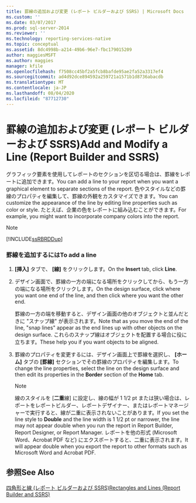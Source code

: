 ```yaml
---
title: 罫線の追加および変更 (レポート ビルダーおよび SSRS) | Microsoft Docs
ms.custom: ''
ms.date: 03/07/2017
ms.prod: sql-server-2014
ms.reviewer: ''
ms.technology: reporting-services-native
ms.topic: conceptual
ms.assetid: 8dc4998b-a214-49b6-96e7-fbc179015209
author: maggiesMSFT
ms.author: maggies
manager: kfile
ms.openlocfilehash: f7508cc45bf2a5fcb8bafde95ae2fa52a3317ef4
ms.sourcegitcommit: ad4d92dce894592a259721a1571b1d8736abacdb
ms.translationtype: MT
ms.contentlocale: ja-JP
ms.lasthandoff: 08/04/2020
ms.locfileid: "87712730"
---
```

# <a name="add-and-modify-a-line-report-builder-and-ssrs"></a><span data-ttu-id="05a05-102">罫線の追加および変更 (レポート ビルダーおよび SSRS)</span><span class="sxs-lookup"><span data-stu-id="05a05-102">Add and Modify a Line (Report Builder and SSRS)</span></span>
  <span data-ttu-id="05a05-103">グラフィック要素を使用してレポートのセクションを区切る場合は、罫線をレポートに追加できます。</span><span class="sxs-lookup"><span data-stu-id="05a05-103">You can add a line to your report when you want a graphical element to separate sections of the report.</span></span> <span data-ttu-id="05a05-104">色やスタイルなどの罫線のプロパティを編集して、罫線の外観をカスタマイズできます。</span><span class="sxs-lookup"><span data-stu-id="05a05-104">You can customize the appearance of the line by editing line properties such as color or style.</span></span> <span data-ttu-id="05a05-105">たとえば、企業の色をレポートに組み込むことができます。</span><span class="sxs-lookup"><span data-stu-id="05a05-105">For example, you might want to incorporate company colors into the report.</span></span>  
  
> [!NOTE]  
>  [!INCLUDE[ssRBRDDup](../../includes/ssrbrddup-md.md)]  
  
### <a name="to-add-a-line"></a><span data-ttu-id="05a05-106">罫線を追加するには</span><span class="sxs-lookup"><span data-stu-id="05a05-106">To add a line</span></span>  
  
1.  <span data-ttu-id="05a05-107">**[挿入]** タブで、 **[線]** をクリックします。</span><span class="sxs-lookup"><span data-stu-id="05a05-107">On the **Insert** tab, click **Line**.</span></span>  
  
2.  <span data-ttu-id="05a05-108">デザイン画面で、罫線の一方の端になる場所をクリックしてから、もう一方の端になる場所をクリックします。</span><span class="sxs-lookup"><span data-stu-id="05a05-108">On the design surface, click where you want one end of the line, and then click where you want the other end.</span></span>  
  
     <span data-ttu-id="05a05-109">罫線の一方の端を移動すると、デザイン画面の他のオブジェクトと並んだときに "スナップ線" が表示されます。</span><span class="sxs-lookup"><span data-stu-id="05a05-109">Note that as you move the end of the line, "snap lines" appear as the end lines up with other objects on the design surface.</span></span> <span data-ttu-id="05a05-110">これらのスナップ線はオブジェクトを配置する場合に役に立ちます。</span><span class="sxs-lookup"><span data-stu-id="05a05-110">These help you if you want objects to be aligned.</span></span>  
  
3.  <span data-ttu-id="05a05-111">罫線のプロパティを変更するには、デザイン画面上で罫線を選択し、 **[ホーム]** タブの **[罫線]** セクションでその罫線のプロパティを編集します。</span><span class="sxs-lookup"><span data-stu-id="05a05-111">To change the line properties, select the line on the design surface and then edit its properties in the **Border** section of the **Home** tab.</span></span>  
  
    > [!NOTE]  
    >  <span data-ttu-id="05a05-112">線のスタイルを [**二重**線] に設定し、線の幅が 1 1/2 pt または狭い場合は、レポートをレポートビルダー、レポートデザイナー、またはレポートマネージャーで実行すると、線が二重に表示されないことがあります。</span><span class="sxs-lookup"><span data-stu-id="05a05-112">If you set the line style to **Double** and the line width is 1 1/2 pt or narrower, the line may not appear double when you run the report in Report Builder, Report Designer, or Report Manager.</span></span> <span data-ttu-id="05a05-113">レポートを他の形式 (Microsoft Word、Acrobat PDF など) にエクスポートすると、二重に表示されます。</span><span class="sxs-lookup"><span data-stu-id="05a05-113">It will appear double when you export the report to other formats such as Microsoft Word and Acrobat PDF.</span></span>  
  
## <a name="see-also"></a><span data-ttu-id="05a05-114">参照</span><span class="sxs-lookup"><span data-stu-id="05a05-114">See Also</span></span>  
 [<span data-ttu-id="05a05-115">四角形と線 &#40;レポート ビルダーおよび SSRS&#41;</span><span class="sxs-lookup"><span data-stu-id="05a05-115">Rectangles and Lines &#40;Report Builder and SSRS&#41;</span></span>](rectangles-and-lines-report-builder-and-ssrs.md)  
  
  
